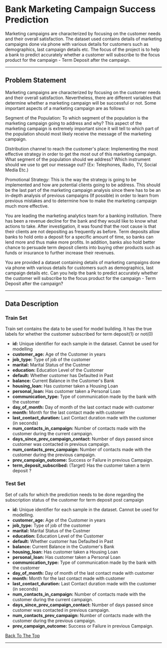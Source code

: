 # Bank Marketing Campaign Success Prediction
Marketing campaigns are characterized by focusing on the customer needs and their overall satisfaction. The dataset used contains details of marketing campaigns done via phone with various details for customers such as demographics, last campaign details etc. The focus of the project is to help a bank to predict accurately whether a customer will subscribe to the focus product for the campaign - Term Deposit after the campaign.

---
  
## Problem Statement
Marketing campaigns are characterized by focusing on the customer needs and their overall satisfaction. Nevertheless, there are different variables that determine whether a marketing campaign will be successful or not. Some important aspects of a marketing campaign are as follows: 

Segment of the Population: To which segment of the population is the marketing campaign going to address and why? This aspect of the marketing campaign is extremely important since it will tell to which part of the population should most likely receive the message of the marketing campaign. 

Distribution channel to reach the customer's place: Implementing the most effective strategy in order to get the most out of this marketing campaign. What segment of the population should we address? Which instrument should we use to get our message out? (Ex: Telephones, Radio, TV, Social Media Etc.) 

Promotional Strategy: This is the way the strategy is going to be implemented and how are potential clients going to be address. This should be the last part of the marketing campaign analysis since there has to be an in-depth analysis of previous campaigns (If possible) in order to learn from previous mistakes and to determine how to make the marketing campaign much more effective.

You are leading the marketing analytics team for a banking institution. There has been a revenue decline for the bank and they would like to know what actions to take. After investigation, it was found that the root cause is that their clients are not depositing as frequently as before. Term deposits allow banks to hold onto a deposit for a specific amount of time, so banks can lend more and thus make more profits. In addition, banks also hold better chance to persuade term deposit clients into buying other products such as funds or insurance to further increase their revenues.

You are provided a dataset containing details of marketing campaigns done via phone with various details for customers such as demographics, last campaign details etc. Can you help the bank to predict accurately whether the customer will subscribe to the focus product for the campaign - Term Deposit after the campaign?

---

## Data Description
### Train Set
Train set contains the data to be used for model building. It has the true labels for whether the customer subscribed for term deposit(1) or not(0) 
* **id:**	Unique identifier for each sample in the dataset. Cannot be used for modelling
* **customer_age:**	Age of the Customer in years
* **job_type:**	Type of job of the customer
* **marital:** Marital Status of the Custmer
* **education:** Education Level of the Customer
* **default:** Whether customer has Defaulted in Past
* **balance:** Current Balance in the Customer's Bank
* **housing_loan:** Has customer taken a Housing Loan
* **personal_loan:** Has customer taken a Personal Loan
* **communication_type:** Type of communication made by the bank with the customer
* **day_of_month:**	Day of month of the last contact made with customer
* **month:** Month for the last contact made with customer
* **last_contact_duration:** Last Contact duration made with the customer (in seconds)
* **num_contacts_in_campaign:**	Number of contacts made with the customer during the current campaign.
* **days_since_prev_campaign_contact:** Number of days passed since customer was contacted in previous campaign.
* **num_contacts_prev_campaign:** Number of contacts made with the customer during the previous campaign.
* **prev_campaign_outcome:** Success or Failure in previous Campaign.
* **term_deposit_subscribed:** (Target) Has the customer taken a term deposit ?

### Test Set
Set of calls for which the prediction needs to be done regarding the subscription status of the customer for term deposit post campaign

* **id:**	Unique identifier for each sample in the dataset. Cannot be used for modelling.
* **customer_age:**	Age of the Customer in years
* **job_type:**	Type of job of the customer
* **marital:**	Marital Status of the Custmer
* **education:**	Education Level of the Customer
* **default:**	Whether customer has Defaulted in Past
* **balance:**	Current Balance in the Customer's Bank
* **housing_loan:**	Has customer taken a Housing Loan
* **personal_loan:**	Has customer taken a Personal Loan
* **communication_type:**	Type of communication made by the bank with the customer
* **day_of_month:**	Day of month of the last contact made with customer
* **month:**	Month for the last contact made with customer
* **last_contact_duration:**	Last Contact duration made with the customer (in seconds)
* **num_contacts_in_campaign:**	Number of contacts made with the customer during the current campaign.
* **days_since_prev_campaign_contact:**	Number of days passed since customer was contacted in previous campaign.
* **num_contacts_prev_campaign:**	Number of contacts made with the customer during the previous campaign.
* **prev_campaign_outcome:**	Success or Failure in previous Campaign.

[Back To The Top](#marketing-campaign-prediction)

---
